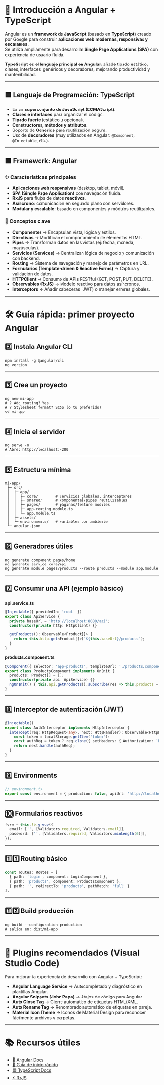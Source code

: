 # 🚀 Introducción a Angular + TypeScript

Angular es un **framework de JavaScript** (basado en **TypeScript**) creado por Google para construir **aplicaciones web modernas, responsivas y escalables**.  
Se utiliza ampliamente para desarrollar **Single Page Applications (SPA)** con experiencia de usuario fluida.

**TypeScript** es el **lenguaje principal en Angular**: añade tipado estático, clases, interfaces, genéricos y decoradores, mejorando productividad y mantenibilidad.

---

## 🟦 Lenguaje de Programación: TypeScript

- Es un **superconjunto de JavaScript (ECMAScript)**.  
- **Clases e interfaces** para organizar el código.  
- **Tipado fuerte** (estático u opcional).  
- **Constructores, métodos y atributos**.  
- Soporte de **Generics** para reutilización segura.  
- Uso de **decoradores** (muy utilizados en Angular: `@Component`, `@Injectable`, etc.).  

---

## 🟩 Framework: Angular

### ✨ Características principales
- **Aplicaciones web responsivas** (desktop, tablet, móvil).  
- **SPA (Single Page Application)** con navegación fluida.  
- **RxJS** para flujos de datos **reactivos**.  
- **Asíncrono**: comunicación en segundo plano con servidores.  
- **Modular y escalable**: basado en componentes y módulos reutilizables.  

### 🧩 Conceptos clave
- **Componentes** → Encapsulan vista, lógica y estilos.  
- **Directivas** → Modifican el comportamiento de elementos HTML.  
- **Pipes** → Transforman datos en las vistas (ej: fecha, moneda, mayúsculas).  
- **Servicios (Services)** → Centralizan lógica de negocio y comunicación con backend.  
- **Routing** → Sistema de navegación y manejo de parámetros en URL.  
- **Formularios (Template-driven & Reactive Forms)** → Captura y validación de datos.  
- **HTTPClient** → Consumo de APIs RESTful (GET, POST, PUT, DELETE).  
- **Observables (RxJS)** → Modelo reactivo para datos asíncronos.  
- **Interceptors** → Añadir cabeceras (JWT) o manejar errores globales.  

---

# 🛠️ Guía rápida: primer proyecto Angular

## 2️⃣ Instala Angular CLI
```
npm install -g @angular/cli
ng version
```

---

## 3️⃣ Crea un proyecto
```
ng new mi-app
# ? Add routing? Yes
# ? Stylesheet format? SCSS (o tu preferido)
cd mi-app
```

---

## 4️⃣ Inicia el servidor
```
ng serve -o
# Abre: http://localhost:4200
```

---

## 5️⃣ Estructura mínima
```
mi-app/
 ├─ src/
 │  ├─ app/
 │  │  ├─ core/        # servicios globales, interceptores
 │  │  ├─ shared/      # componentes/pipes reutilizables
 │  │  ├─ pages/       # páginas/feature modules
 │  │  ├─ app-routing.module.ts
 │  │  └─ app.module.ts
 │  ├─ assets/
 │  └─ environments/   # variables por ambiente
 └─ angular.json
```

---

## 6️⃣ Generadores útiles
```
ng generate component pages/home
ng generate service core/api
ng generate module pages/products --route products --module app.module
```

---

## 7️⃣ Consumir una API (ejemplo básico)

**api.service.ts**
```ts
@Injectable({ providedIn: 'root' })
export class ApiService {
  private baseUrl = 'http://localhost:8080/api';
  constructor(private http: HttpClient) {}

  getProducts(): Observable<Product[]> {
    return this.http.get<Product[]>(`${this.baseUrl}/products`);
  }
}
```

**products.component.ts**
```ts
@Component({ selector: 'app-products', templateUrl: './products.component.html' })
export class ProductsComponent implements OnInit {
  products: Product[] = [];
  constructor(private api: ApiService) {}
  ngOnInit() { this.api.getProducts().subscribe(res => this.products = res); }
}
```

---

## 8️⃣ Interceptor de autenticación (JWT)
```ts
@Injectable()
export class AuthInterceptor implements HttpInterceptor {
  intercept(req: HttpRequest<any>, next: HttpHandler): Observable<HttpEvent<any>> {
    const token = localStorage.getItem('token');
    const authReq = token ? req.clone({ setHeaders: { Authorization: `Bearer ${token}` } }) : req;
    return next.handle(authReq);
  }
}
```

---

## 9️⃣ Environments
```ts
// environment.ts
export const environment = { production: false, apiUrl: 'http://localhost:8080/api' };
```

---

## 🔟 Formularios reactivos
```ts
form = this.fb.group({
  email: ['', [Validators.required, Validators.email]],
  password: ['', [Validators.required, Validators.minLength(6)]],
});
```

---

## 1️⃣1️⃣ Routing básico
```ts
const routes: Routes = [
  { path: 'login', component: LoginComponent },
  { path: 'products', component: ProductsComponent },
  { path: '', redirectTo: 'products', pathMatch: 'full' }
];
```

---

## 1️⃣2️⃣ Build producción
```
ng build --configuration production
# salida en: dist/mi-app
```

---

# 🧩 Plugins recomendados (Visual Studio Code)

Para mejorar la experiencia de desarrollo con Angular + TypeScript:

- **Angular Language Service** → Autocompletado y diagnóstico en plantillas Angular.  
- **Angular Snippets (John Papa)** → Atajos de código para Angular.  
- **Auto Close Tag** → Cierre automático de etiquetas HTML/XML.  
- **Auto Rename Tag** → Renombrado automático de etiquetas en pareja.  
- **Material Icon Theme** → Iconos de Material Design para reconocer fácilmente archivos y carpetas.  

---

# 📚 Recursos útiles

- [📘 Angular Docs](https://angular.io/docs)  
- [🚀 Guía de inicio rápido](https://angular.io/start)  
- [🟦 TypeScript Docs](https://www.typescriptlang.org/docs/)  
- [⚡ RxJS](https://rxjs.dev/)  
